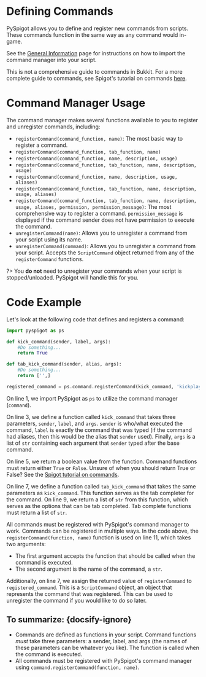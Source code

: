# Defining Commands

PySpigot allows you to define and register new commands from scripts. These commands function in the same way as any command would in-game.

See the [General Information](writingscripts#pyspigot39s-managers) page for instructions on how to import the command manager into your script.

This is not a comprehensive guide to commands in Bukkit. For a more complete guide to commands, see Spigot's tutorial on commands [here](https://www.spigotmc.org/wiki/create-a-simple-command/).

# Command Manager Usage

The command manager makes several functions available to you to register and unregister commands, including:

- `registerCommand(command_function, name)`: The most basic way to register a command.
- `registerCommand(command_function, tab_function, name)`
- `registerCommand(command_function, name, description, usage)`
- `registerCommand(command_function, tab_function, name, description, usage)`
- `registerCommand(command_function, name, description, usage, aliases)`
- `registerCommand(command_function, tab_function, name, description, usage, aliases)`
- `registerCommand(command_function, tab_function, name, description, usage, aliases, permission, permission_message)`: The most comprehensive way to register a command. `permission_message` is displayed if the command sender does not have permission to execute the command.
- `unregisterCommand(name)`: Allows you to unregister a command from your script using its name.
- `unregisterCommand(command)`: Allows you to unregister a command from your script. Accepts the `ScriptCommand` object returned from any of the `registerCommand` functions.

?> You **do not** need to unregister your commands when your script is stopped/unloaded. PySpigot will handle this for you.

# Code Example

Let's look at the following code that defines and registers a command:

```python
import pyspigot as ps

def kick_command(sender, label, args):
    #Do something...
    return True

def tab_kick_command(sender, alias, args):
    #Do something...
    return ['',]

registered_command = ps.command.registerCommand(kick_command, 'kickplayer')
```

On line 1, we import PySpigot as `ps` to utilize the command manager (`command`).

On line 3, we define a function called `kick_command` that takes three parameters, `sender`, `label`, and `args`. `sender` is who/what executed the command, `label` is exactly the command that was typed (if the command had aliases, then this would be the alias that `sender` used). Finally, `args` is a list of `str` containing each argument that `sender` typed after the base command.

On line 5, we return a boolean value from the function. Command functions must return either `True` or `False`. Unsure of when you should return True or False? See the [Spigot tutorial on commands](https://www.spigotmc.org/wiki/create-a-simple-command/).

On line 7, we define a function called `tab_kick_command` that takes the same parameters as `kick_command`. This function serves as the tab completer for the command. On line 9, we return a list of `str` from this function, which serves as the options that can be tab completed. Tab complete functions must return a list of `str`.

All commands must be registered with PySpigot's command manager to work. Commands can be registered in multiple ways. In the code above, the `registerCommand(function, name)` function is used on line 11, which takes two arguments:

- The first argument accepts the function that should be called when the command is executed.
- The second argument is the name of the command, a `str`.

Additionally, on line 7, we assign the returned value of `registerCommand` to `registered_command`. This is a `ScriptCommand` object, an object that represents the command that was registered. This can be used to unregister the command if you would like to do so later.

## To summarize: {docsify-ignore}

- Commands are defined as functions in your script. Command functions *must* take three parameters: a sender, label, and args (the names of these parameters can be whatever you like). The function is called when the command is executed.
- All commands must be registered with PySpigot\'s command manager using `command.registerCommand(function, name)`.
